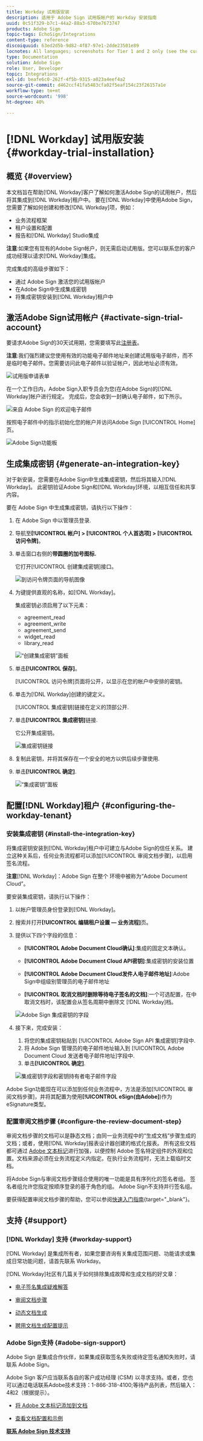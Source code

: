 ```yaml
---
title: Workday 试用版安装
description: 适用于 Adobe Sign 试用版帐户的 Workday 安装指南
uuid: 0c51f329-b7c1-44a2-88a3-670be7673747
products: Adobe Sign
topic-tags: EchoSign/Integrations
content-type: reference
discoiquuid: 63ed2d5b-9d82-4f87-97e1-2dde23501e89
locnotes: All languages; screenshots for Tier 1 and 2 only (see the currently published localized page for guidance)
type: Documentation
solution: Adobe Sign
role: User, Developer
topic: Integrations
exl-id: beafe6c0-262f-4f5b-9315-a023a4eef4a2
source-git-commit: d462ccf41fa5483cfa02f5eaf154c23f26157a1e
workflow-type: tm+mt
source-wordcount: '998'
ht-degree: 40%

---
```


# [!DNL Workday] 试用版安装{#workday-trial-installation}

## 概览 {#overview}

本文档旨在帮助[!DNL Workday]客户了解如何激活Adobe Sign的试用帐户，然后将其集成到[!DNL Workday]租户中。 要在[!DNL Workday]中使用Adobe Sign，您需要了解如何创建和修改[!DNL Workday]项，例如：

* 业务流程框架
* 租户设置和配置
* 报告和[!DNL Workday] Studio集成

**注意**:如果您有现有的Adobe Sign帐户，则无需启动试用版。您可以联系您的客户成功经理以请求[!DNL Workday]集成。

完成集成的高级步骤如下：

* 通过 Adobe Sign 激活您的试用版帐户
* 在Adobe Sign中生成集成密钥
* 将集成密钥安装到[!DNL Workday]租户中

## 激活Adobe Sign试用帐户 {#activate-sign-trial-account}

要请求Adobe Sign的30天试用期，您需要填写此[注册表](https://land.echosign.com/esign-trial-workday-registration.html)。

**注意**:我们强烈建议您使用有效的功能电子邮件地址来创建试用版电子邮件，而不是临时电子邮件。您需要访问此电子邮件以验证帐户，因此地址必须有效。

![试用版申请表单](images/trial-land.png)

在一个工作日内，Adobe Sign入职专员会为您(在Adobe Sign)的[!DNL Workday]帐户进行规定。 完成后，您会收到一封确认电子邮件，如下所示。

![来自 Adobe Sign 的欢迎电子邮件](images/welcome-email-2020.png)

按照电子邮件中的指示初始化您的帐户并访问Adobe Sign [!UICONTROL Home]页。

![Adobe Sign功能板](images/classic-home.png)

## 生成集成密钥 {#generate-an-integration-key}

对于新安装，您需要在Adobe Sign中生成集成密钥，然后将其输入[!DNL Workday]。 此密钥验证Adobe Sign和[!DNL Workday]环境，以相互信任和共享内容。

要在 Adobe Sign 中生成集成密钥，请执行以下操作：

1. 在 Adobe Sign 中以管理员登录.
1. 导航至&#x200B;**[!UICONTROL **帐户]** > **[!UICONTROL 个人首选项]** > **[!UICONTROL 访问令牌**]**。
1. 单击窗口右侧的&#x200B;**带圆圈的加号图标.**

   它打开[!UICONTROL 创建集成密钥]接口。

   ![到访问令牌页面的导航图像](images/navigate-to-group-accesstokens.png)

1. 为键提供直观的名称，如[!DNL Workday]。

   集成密钥必须启用了以下元素：

   * agreement_read
   * agreement_write
   * agreement_send
   * widget_read
   * library_read

   ![“创建集成密钥”面板](images/create-integration-key-575.png)

1. 单击&#x200B;**[!UICONTROL 保存]**。

   [!UICONTROL 访问令牌]页面将公开，以显示在您的帐户中安排的密钥。

1. 单击为[!DNL Workday]创建的键定义。

   [!UICONTROL 集成密钥]链接在定义的顶部公开.

1. 单击&#x200B;**[!UICONTROL 集成密钥]**&#x200B;链接.

   它公开集成密钥。

   ![集成密钥链接](images/integration-key.png)

1. 复制此密钥，并将其保存在一个安全的地方以供后续步骤使用.
1. 单击&#x200B;**[!UICONTROL 确定]**.

   ![“集成密钥”面板](images/copy-the-key-575.png)

## 配置[!DNL Workday]租户 {#configuring-the-workday-tenant}

### 安装集成密钥 {#install-the-integration-key}

将集成密钥安装到[!DNL Workday]租户中可建立与Adobe Sign的信任关系。 建立这种关系后，任何业务流程都可以添加[!UICONTROL 审阅文档步骤]，以启用签名流程。

**注意**[!DNL Workday]：Adobe Sign 在整个 环境中被称为“Adobe Document Cloud”。

要安装集成密钥，请执行以下操作：

1. 以帐户管理员身份登录到[!DNL Workday]。
1. 搜索并打开&#x200B;**[!UICONTROL 编辑租户设置 — 业务流程]**&#x200B;页。

1. 提供以下四个字段的信息：

   * **[!UICONTROL Adobe Document Cloud确认]**:集成的固定文本确认。

   * **[!UICONTROL Adobe Document Cloud API密钥]**:集成密钥的安装位置

   * **[!UICONTROL Adobe Document Cloud发件人电子邮件地址]**:Adobe Sign中组级别管理员的电子邮件地址

   * **[!UICONTROL 取消文档时删除等待电子签名的文档]**:一个可选配置，在中取消文档时，该配置会从签名周期中删除文 [!DNL Workday]档。

   ![Adobe Sign 集成密钥的字段](images/bp-filled-torn2-575.png)

1. 接下来，完成安装：

   1. 将您的集成密钥粘贴到 [!UICONTROL Adobe Sign API 集成密钥]字段中.
   1. 将 Adobe Sign 管理员的电子邮件地址输入到 [!UICONTROL Adobe Document Cloud 发送者电子邮件地址]字段中.
   1. 单击&#x200B;**[!UICONTROL 确定]**.

   ![集成密钥字段和密钥持有者电子邮件字段](images/bp-filled-small.png)

Adobe Sign功能现在可以添加到任何业务流程中，方法是添加[!UICONTROL 审阅文档步骤]，并将其配置为使用&#x200B;**[!UICONTROL eSign(由Adobe]**)作为eSignature类型。

### 配置审阅文档步骤 {#configure-the-review-document-step}

审阅文档步骤的文档可以是静态文档；由同一业务流程中的“生成文档”步骤生成的文档；或者，使用[!DNL Workday]报表设计器创建的格式化报表。 所有这些文档都可通过 [Adobe 文本标记](https://adobe.com/go/adobesign_text_tag_guide_cn)进行加强，以便控制 Adobe 签名特定组件的外观和位置。文档来源必须在业务流程定义内指定。在执行业务流程时，无法上载临时文档。

将Adobe Sign与审阅文档步骤结合使用的唯一功能是具有序列化的签名者组。 签名者组允许您指定按顺序登录的基于角色的组。 Adobe Sign不支持并行签名组。

要获得配置审阅文档步骤的帮助，您可以参阅[快速入门指南](https://adobe.com//go/adobesign_workday_quick_start){target=&quot;_blank&quot;}。

## 支持 {#support}

### [!DNL Workday] 支持 {#workday-support}

[!DNL Workday] 是集成所有者，如果您要咨询有关集成范围问题、功能请求或集成日常功能问题，请首先联系 Workday。

[!DNL Workday]社区有几篇关于如何排除集成故障和生成文档的好文章：

* [电子签名集成疑难解答](https://doc.workday.com/#/reader/3DMnG~27o049IYFWETFtTQ/zhA~hYllD3Hv1wu0CvHH_g)
* [审阅文档步骤](https://doc.workday.com/#/reader/3DMnG~27o049IYFWETFtTQ/TboWWKQemecNipWgxLAjqg)
* [动态文档生成](https://community.workday.com/node/176443)

* [聘用文档生成配置提示](https://community.workday.com/node/183242)

### Adobe Sign支持 {#adobe-sign-support}

Adobe Sign 是集成合作伙伴，如果集成获取签名失败或待定签名通知失败时，请联系 Adobe Sign。

Adobe Sign 客户应当联系各自的客户成功经理 (CSM) 以寻求支持。或者，您也可以通过电话联系Adobe技术支持：1-866-318-4100;等待产品列表，然后输入：4和2（根据提示）。

* [将 Adobe 文本标记添加到文档](https://adobe.com/go/adobesign_text_tag_guide)

* [查看文档配置和示例](https://experienceleague.adobe.com/docs/dc-sign-integrations/using/workday/quick-start.html)

[**联系 Adobe Sign 技术支持**](https://adobe.com/go/adobesign-support-center_cn)
